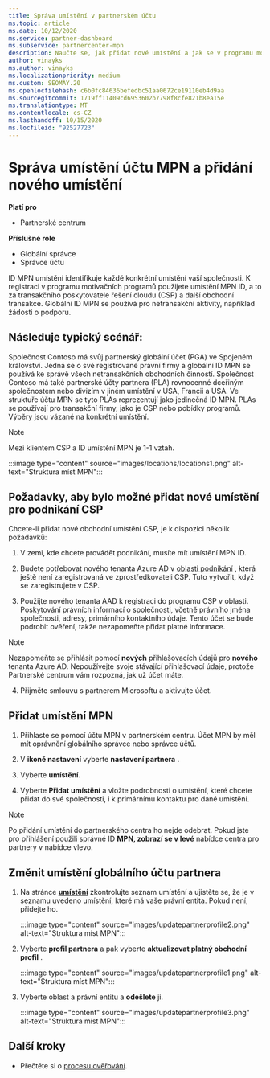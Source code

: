 ```yaml
---
title: Správa umístění v partnerském účtu
ms.topic: article
ms.date: 10/12/2020
ms.service: partner-dashboard
ms.subservice: partnercenter-mpn
description: Naučte se, jak přidat nové umístění a jak se v programu motivačních programů, v obchodních předplatných, předplatných a dalších transakcích používá umístění MPN ID.
author: vinayks
ms.author: vinayks
ms.localizationpriority: medium
ms.custom: SEOMAY.20
ms.openlocfilehash: c6b0fc84636befedbc51aa0672ce19110eb4d9aa
ms.sourcegitcommit: 1719ff11409cd6953602b7798f8cfe821b8ea15e
ms.translationtype: MT
ms.contentlocale: cs-CZ
ms.lasthandoff: 10/15/2020
ms.locfileid: "92527723"
---
```

# <a name="manage-your-mpn-account-locations-and-add-a-new-location"></a>Správa umístění účtu MPN a přidání nového umístění

**Platí pro**

- Partnerské centrum

**Příslušné role**

- Globální správce
- Správce účtu

ID MPN umístění identifikuje každé konkrétní umístění vaší společnosti. K registraci v programu motivačních programů použijete umístění MPN ID, a to za transakčního poskytovatele řešení cloudu (CSP) a další obchodní transakce. Globální ID MPN se používá pro netransakční aktivity, například žádosti o podporu.

## <a name="the-following-is-a-typical-scenario"></a>Následuje typický scénář:

Společnost Contoso má svůj partnerský globální účet (PGA) ve Spojeném království. Jedná se o své registrované právní firmy a globální ID MPN se používá ke správě všech netransakčních obchodních činností. Společnost Contoso má také partnerské účty partnera (PLA) rovnocenné dceřiným společnostem nebo divizím v jiném umístění v USA, Francii a USA. Ve struktuře účtu MPN se tyto PLAs reprezentují jako jedinečná ID MPN. PLAs se používají pro transakční firmy, jako je CSP nebo pobídky programů. Výběry jsou vázané na konkrétní umístění. 

>[!NOTE]
>Mezi klientem CSP a ID umístění MPN je 1-1 vztah.

:::image type="content" source="images/locations/locations1.png" alt-text="Struktura míst MPN":::

## <a name="prerequisites-in-order-to-add-a-new-location-for-a-csp-business"></a>Požadavky, aby bylo možné přidat nové umístění pro podnikání CSP

Chcete-li přidat nové obchodní umístění CSP, je k dispozici několik požadavků:

1. V zemi, kde chcete provádět podnikání, musíte mít umístění MPN ID.

1. Budete potřebovat nového tenanta Azure AD v [oblasti podnikání](regional-authorization-overview.md) , která ještě není zaregistrovaná ve zprostředkovateli CSP. Tuto vytvořit, když se zaregistrujete v CSP.
 
3. Použijte nového tenanta AAD k registraci do programu CSP v oblasti.
Poskytování právních informací o společnosti, včetně právního jména společnosti, adresy, primárního kontaktního údaje. Tento účet se bude podrobit ověření, takže nezapomeňte přidat platné informace.

>[!NOTE] 
 >Nezapomeňte se přihlásit pomocí **nových** přihlašovacích údajů pro **nového** tenanta Azure AD. Nepoužívejte svoje stávající přihlašovací údaje, protože Partnerské centrum vám rozpozná, jak už účet máte.

4. Přijměte smlouvu s partnerem Microsoftu a aktivujte účet.

## <a name="add-an-mpn-location"></a>Přidat umístění MPN

1. Přihlaste se pomocí účtu MPN v partnerském centru. Účet MPN by měl mít oprávnění globálního správce nebo správce účtů. 

1. V **ikoně nastavení** vyberte **nastavení partnera** .

2. Vyberte **umístění.**

3. Vyberte **Přidat umístění** a vložte podrobnosti o umístění, které chcete přidat do své společnosti, i k primárnímu kontaktu pro dané umístění.

> [!NOTE]
> Po přidání umístění do partnerského centra ho nejde odebrat. Pokud jste pro přihlášení použili správné ID **MPN, zobrazí se v levé** nabídce centra pro partnery v nabídce vlevo.

## <a name="change-global-partner-account-location"></a>Změnit umístění globálního účtu partnera

1. Na stránce **[umístění](https://partner.microsoft.com/pcv/accountsettings/locationsprofile)** zkontrolujte seznam umístění a ujistěte se, že je v seznamu uvedeno umístění, které má vaše právní entita. Pokud není, přidejte ho.

   :::image type="content" source="images/updatepartnerprofile2.png" alt-text="Struktura míst MPN":::

2. Vyberte **profil partnera** a pak vyberte **aktualizovat platný obchodní profil** .

   :::image type="content" source="images/updatepartnerprofile1.png" alt-text="Struktura míst MPN":::

3. Vyberte oblast a právní entitu a **odešlete** ji.

   :::image type="content" source="images/updatepartnerprofile3.png" alt-text="Struktura míst MPN":::

## <a name="next-steps"></a>Další kroky

- Přečtěte si o [procesu ověřování](verification-responses.md).
